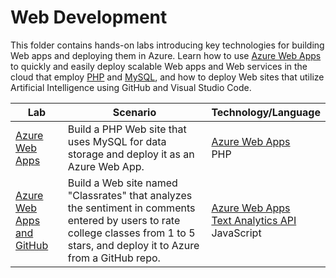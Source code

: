 # Web Development

This folder contains hands-on labs introducing key technologies for building Web apps and deploying them in Azure. Learn how to use [Azure Web Apps](https://azure.microsoft.com/services/app-service/web/) to quickly and easily deploy scalable Web apps and Web services in the cloud that employ [PHP](http://php.net/) and [MySQL](http://www.mysql.com/), and how to deploy Web sites that utilize Artificial Intelligence using GitHub and Visual Studio Code.

Lab | Scenario | Technology/Language
--- | -------- | -------------------
[Azure Web Apps](./Azure%20Web%20Apps) | Build a PHP Web site that uses MySQL for data storage and deploy it as an Azure Web App. | [Azure Web Apps](https://azure.microsoft.com/services/app-service/web/)<br>PHP
[Azure Web Apps and GitHub](./Azure%20Web%20Apps%20and%20GitHub) | Build a Web site named "Classrates" that analyzes the sentiment in comments entered by users to rate college classes from 1 to 5 stars, and deploy it to Azure from a GitHub repo. | [Azure Web Apps](https://azure.microsoft.com/services/app-service/web/)<br>[Text Analytics API](https://azure.microsoft.com/en-us/services/cognitive-services/text-analytics/)<br>JavaScript
